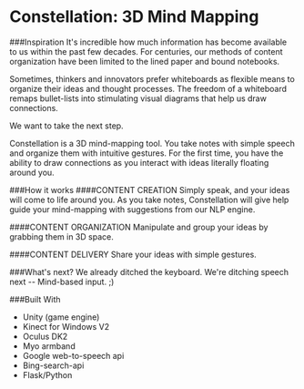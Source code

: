 # Constellation: 3D Mind Mapping
###Inspiration
It's incredible how much information has become available to us within the past few decades. For centuries, our methods of content organization have been limited to the lined paper and bound notebooks.

Sometimes, thinkers and innovators prefer whiteboards as flexible means to organize their ideas and thought processes. The freedom of a whiteboard remaps bullet-lists into stimulating visual diagrams that help us draw connections.

We want to take the next step.

Constellation is a 3D mind-mapping tool. You take notes with simple speech and organize them with intuitive gestures. For the first time, you have the ability to draw connections as you interact with ideas literally floating around you.

###How it works
####CONTENT CREATION
Simply speak, and your ideas will come to life around you. As you take notes, Constellation will give help guide your mind-mapping with suggestions from our NLP engine.

####CONTENT ORGANIZATION
Manipulate and group your ideas by grabbing them in 3D space.

####CONTENT DELIVERY
Share your ideas with simple gestures.

###What's next? 
We already ditched the keyboard. We're ditching speech next -- Mind-based input. ;)

###Built With
- Unity (game engine)
- Kinect for Windows V2
- Oculus DK2
- Myo armband
- Google web-to-speech api
- Bing-search-api
- Flask/Python
